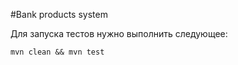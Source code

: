#Bank products system

Для запуска тестов нужно выполнить следующее:

```shell
mvn clean && mvn test
```